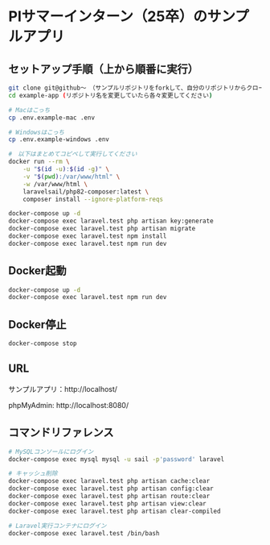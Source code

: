 # PIサマーインターン（25卒）のサンプルアプリ

## セットアップ手順（上から順番に実行）

```sh
git clone git@github〜　（サンプルリポジトリをforkして、自分のリポジトリからクローンしてください）
cd example-app (リポジトリ名を変更していたら各々変更してください)

# Macはこっち
cp .env.example-mac .env

# Windowsはこっち
cp .env.example-windows .env

#　以下はまとめてコピペして実行してください
docker run --rm \
    -u "$(id -u):$(id -g)" \
    -v "$(pwd):/var/www/html" \
    -w /var/www/html \
    laravelsail/php82-composer:latest \
    composer install --ignore-platform-reqs

docker-compose up -d
docker-compose exec laravel.test php artisan key:generate
docker-compose exec laravel.test php artisan migrate
docker-compose exec laravel.test npm install
docker-compose exec laravel.test npm run dev
```

## Docker起動

```sh
docker-compose up -d
docker-compose exec laravel.test npm run dev
```

## Docker停止

```sh
docker-compose stop
```

## URL
サンプルアプリ：http://localhost/

phpMyAdmin: http://localhost:8080/

## コマンドリファレンス

```sh
# MySQLコンソールにログイン
docker-compose exec mysql mysql -u sail -p'password' laravel

# キャッシュ削除
docker-compose exec laravel.test php artisan cache:clear
docker-compose exec laravel.test php artisan config:clear
docker-compose exec laravel.test php artisan route:clear
docker-compose exec laravel.test php artisan view:clear
docker-compose exec laravel.test php artisan clear-compiled

# Laravel実行コンテナにログイン
docker-compose exec laravel.test /bin/bash
```
